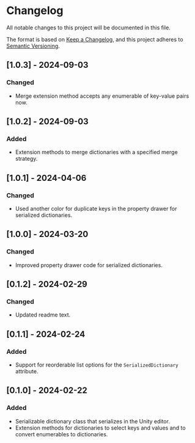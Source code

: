 # Changelog

All notable changes to this project will be documented in this file.

The format is based on [Keep a Changelog](https://keepachangelog.com/en/1.1.0/),
and this project adheres to [Semantic Versioning](https://semver.org/spec/v2.0.0.html).

## [1.0.3] - 2024-09-03

### Changed

- Merge extension method accepts any enumerable of key-value pairs now.

## [1.0.2] - 2024-09-03

### Added

- Extension methods to merge dictionaries with a specified merge strategy.

## [1.0.1] - 2024-04-06

### Changed

- Used another color for duplicate keys in the property drawer for serialized dictionaries.

## [1.0.0] - 2024-03-20

### Changed

- Improved property drawer code for serialized dictionaries.

## [0.1.2] - 2024-02-29

### Changed

- Updated readme text.

## [0.1.1] - 2024-02-24

### Added

- Support for reorderable list options for the `SerializedDictionary` attribute.

## [0.1.0] - 2024-02-22

### Added

- Serializable dictionary class that serializes in the Unity editor.
- Extension methods for dictionaries to select keys and values and to convert enumerables to dictionaries.